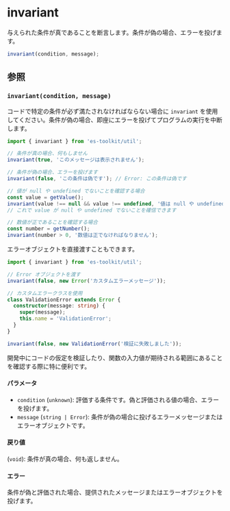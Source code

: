 # invariant

与えられた条件が真であることを断言します。条件が偽の場合、エラーを投げます。

```typescript
invariant(condition, message);
```

## 参照

### `invariant(condition, message)`

コードで特定の条件が必ず満たされなければならない場合に `invariant` を使用してください。条件が偽の場合、即座にエラーを投げてプログラムの実行を中断します。

```typescript
import { invariant } from 'es-toolkit/util';

// 条件が真の場合、何もしません
invariant(true, 'このメッセージは表示されません');

// 条件が偽の場合、エラーを投げます
invariant(false, 'この条件は偽です'); // Error: この条件は偽です

// 値が null や undefined でないことを確認する場合
const value = getValue();
invariant(value !== null && value !== undefined, '値は null や undefined であってはなりません');
// これで value が null や undefined でないことを確信できます

// 数値が正であることを確認する場合
const number = getNumber();
invariant(number > 0, '数値は正でなければなりません');
```

エラーオブジェクトを直接渡すこともできます。

```typescript
import { invariant } from 'es-toolkit/util';

// Error オブジェクトを渡す
invariant(false, new Error('カスタムエラーメッセージ'));

// カスタムエラークラスを使用
class ValidationError extends Error {
  constructor(message: string) {
    super(message);
    this.name = 'ValidationError';
  }
}

invariant(false, new ValidationError('検証に失敗しました'));
```

開発中にコードの仮定を検証したり、関数の入力値が期待される範囲にあることを確認する際に特に便利です。

#### パラメータ

- `condition` (`unknown`): 評価する条件です。偽と評価される値の場合、エラーを投げます。
- `message` (`string | Error`): 条件が偽の場合に投げるエラーメッセージまたはエラーオブジェクトです。

#### 戻り値

(`void`): 条件が真の場合、何も返しません。

#### エラー

条件が偽と評価された場合、提供されたメッセージまたはエラーオブジェクトを投げます。
